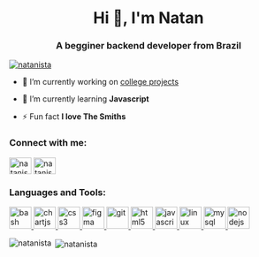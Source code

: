 <h1 align="center">Hi 👋, I'm Natan</h1>
<h3 align="center">A begginer backend developer from Brazil</h3>

<p align="left"> <a href="https://twitter.com/natanista" target="blank"><img src="https://img.shields.io/twitter/follow/natanista?logo=twitter&style=for-the-badge" alt="natanista" /></a> </p>

- 🔭 I’m currently working on [college projects](https://github.com/BandTec/Health-Analytics)

- 🌱 I’m currently learning **Javascript**

- ⚡ Fun fact **I love The Smiths**

<h3 align="left">Connect with me:</h3>
<p align="left">
<a href="https://twitter.com/natanista" target="blank"><img align="center" src="https://cdn.jsdelivr.net/npm/simple-icons@3.0.1/icons/twitter.svg" alt="natanista" height="30" width="40" /></a>
<a href="https://linkedin.com/in/natanista" target="blank"><img align="center" src="https://cdn.jsdelivr.net/npm/simple-icons@3.0.1/icons/linkedin.svg" alt="natanista" height="30" width="40" /></a>
</p>

<h3 align="left">Languages and Tools:</h3>
<p align="left"> <a href="https://www.gnu.org/software/bash/" target="_blank"> <img src="https://www.vectorlogo.zone/logos/gnu_bash/gnu_bash-icon.svg" alt="bash" width="40" height="40"/> </a> <a href="https://www.chartjs.org" target="_blank"> <img src="https://www.chartjs.org/media/logo-title.svg" alt="chartjs" width="40" height="40"/> </a> <a href="https://www.w3schools.com/css/" target="_blank"> <img src="https://devicons.github.io/devicon/devicon.git/icons/css3/css3-original-wordmark.svg" alt="css3" width="40" height="40"/> </a> <a href="https://www.figma.com/" target="_blank"> <img src="https://www.vectorlogo.zone/logos/figma/figma-icon.svg" alt="figma" width="40" height="40"/> </a> <a href="https://git-scm.com/" target="_blank"> <img src="https://www.vectorlogo.zone/logos/git-scm/git-scm-icon.svg" alt="git" width="40" height="40"/> </a> <a href="https://www.w3.org/html/" target="_blank"> <img src="https://devicons.github.io/devicon/devicon.git/icons/html5/html5-original-wordmark.svg" alt="html5" width="40" height="40"/> </a> <a href="https://developer.mozilla.org/en-US/docs/Web/JavaScript" target="_blank"> <img src="https://devicons.github.io/devicon/devicon.git/icons/javascript/javascript-original.svg" alt="javascript" width="40" height="40"/> </a> <a href="https://www.linux.org/" target="_blank"> <img src="https://devicons.github.io/devicon/devicon.git/icons/linux/linux-original.svg" alt="linux" width="40" height="40"/> </a> <a href="https://www.mysql.com/" target="_blank"> <img src="https://devicons.github.io/devicon/devicon.git/icons/mysql/mysql-original-wordmark.svg" alt="mysql" width="40" height="40"/> </a> <a href="https://nodejs.org" target="_blank"> <img src="https://devicons.github.io/devicon/devicon.git/icons/nodejs/nodejs-original-wordmark.svg" alt="nodejs" width="40" height="40"/> </a> </p>

<p><img align="left" src="https://github-readme-stats.vercel.app/api/top-langs?username=natanista&show_icons=true&theme=dark&locale=en&layout=compact" alt="natanista" /></p>

<p>&nbsp;<img align="center" src="https://github-readme-stats.vercel.app/api?username=natanista&show_icons=true&theme=dark&locale=en" alt="natanista" /></p>

